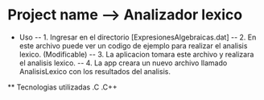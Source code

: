 # Project name --> Analizador lexico

* Uso
  -- 1. Ingresar en el directorio [ExpresionesAlgebraicas.dat]
  -- 2. En este archivo puede ver un codigo de ejemplo para realizar el analisis lexico. (Modificable)
  -- 3. La aplicacion tomara este archivo y realizara el analisis lexico.
  -- 4. La app creara un nuevo archivo llamado AnalisisLexico con los resultados del analisis.

** Tecnologias utilizadas
   .C
   .C++
